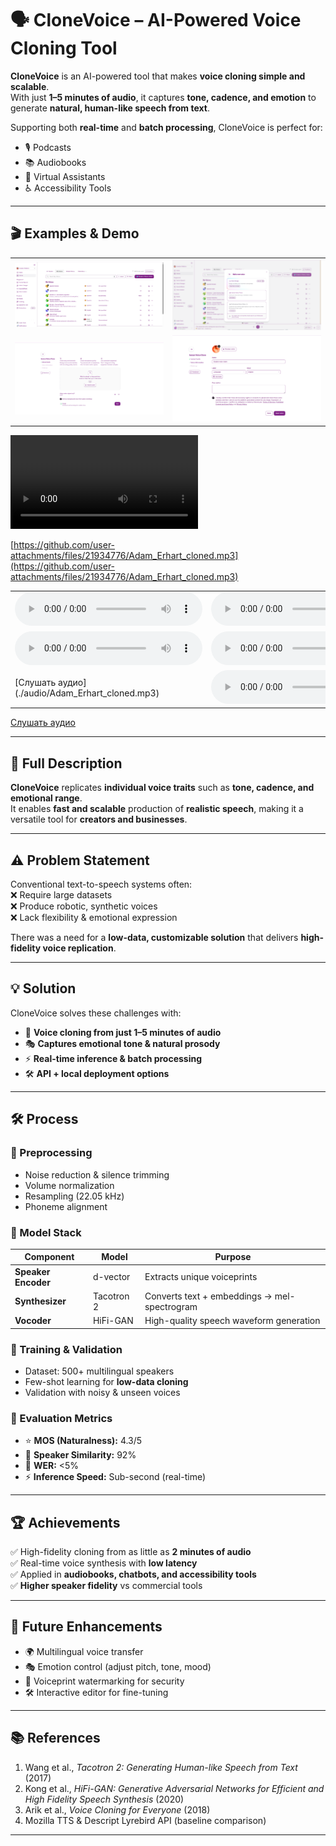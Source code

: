 # 🗣️ CloneVoice – AI-Powered Voice Cloning Tool

**CloneVoice** is an AI-powered tool that makes **voice cloning simple and scalable**.  
With just **1–5 minutes of audio**, it captures **tone, cadence, and emotion** to generate **natural, human-like speech from text**.

Supporting both **real-time** and **batch processing**, CloneVoice is perfect for:
- 🎙️ Podcasts
- 📚 Audiobooks
- 🤖 Virtual Assistants
- ♿ Accessibility Tools

---

## 🎬 Examples & Demo

<table>
    <tbody>
        <tr>
            <td>
                <img src="./img/img-1.png" alt="img" />
            </td>
            <td>
                <img src="./img/img-2.png" alt="img" />
            </td>
        </tr>
        <tr>
            <td>
                <img src="./img/img-3.png" alt="img" />
            </td>
            <td>
                <img src="./img/img-4.png" alt="img" />
            </td>
        </tr>
    </tbody>
</table>



<div style="width: 500px;">
<video src="https://github.com/user-attachments/assets/e1c3f17a-30af-4448-b11c-57309c440c6d" controls preload>
    Your browser does not support the video tag.
</video>
</div>

[https://github.com/user-attachments/files/21934776/Adam_Erhart_cloned.mp3](https://github.com/user-attachments/files/21934776/Adam_Erhart_cloned.mp3)

<table>
    <tbody>
        <tr>
            <td>
                <audio controls>
                  <source src="[https://github.com/user-attachments/files/21934776/Adam_Erhart_cloned.mp3](https://github.com/user-attachments/files/21934776/Adam_Erhart_cloned.mp3)"  type="audio/mpeg">
                    Your browser does not support the audio element.
                </audio>
            </td>
            <td>
                <audio controls>
                  <source src="./audio/Adam_Erhart_cloned.mp3" type="audio/mpeg">
                    Your browser does not support the audio element.
                </audio>
            </td>
        </tr>
        <tr>
            <td>
                <audio controls>
                  <source src="https://github.com/user-attachments/files/21934776/Adam_Erhart_cloned.mp3"  type="audio/mpeg">
                    Your browser does not support the audio element.
                </audio>
            </td>
            <td>
                <audio controls>
                  <source src="https://raw.githubusercontent.com/vanoe/CloneVoice/master/audio/Adam_Erhart_cloned.mp3" type="audio/mpeg">
                    Your browser does not support the audio element.
                </audio>
            </td>
        </tr>
        <tr>
            <td>
                [Слушать аудио](./audio/Adam_Erhart_cloned.mp3)
            </td>
            <td>
                <audio controls>
                  <source src="https://raw.githubusercontent.com/vanoe/CloneVoice/master/audio/Adam_Erhart_cloned.mp3" type="audio/mpeg">
                    Your browser does not support the audio element.
                </audio>
            </td>
        </tr>
    </tbody>
</table>

[Слушать аудио](./audio/Adam_Erhart_cloned.mp3)


---

## 📝 Full Description

**CloneVoice** replicates **individual voice traits** such as **tone, cadence, and emotional range**.  
It enables **fast and scalable** production of **realistic speech**, making it a versatile tool for **creators and businesses**.

---

## ⚠️ Problem Statement

Conventional text-to-speech systems often:  
❌ Require large datasets  
❌ Produce robotic, synthetic voices  
❌ Lack flexibility & emotional expression

There was a need for a **low-data, customizable solution** that delivers **high-fidelity voice replication**.

---

## 💡 Solution

CloneVoice solves these challenges with:

- 🎤 **Voice cloning from just 1–5 minutes of audio**
- 🎭 **Captures emotional tone & natural prosody**
- ⚡ **Real-time inference & batch processing**
- 🛠️ **API + local deployment options**

---

## 🛠️ Process

### 🔹 Preprocessing
- Noise reduction & silence trimming
- Volume normalization
- Resampling (22.05 kHz)
- Phoneme alignment

### 🔹 Model Stack
| Component         | Model         | Purpose |
|------------------|--------------|---------|
| **Speaker Encoder** | d-vector     | Extracts unique voiceprints |
| **Synthesizer**     | Tacotron 2   | Converts text + embeddings → mel-spectrogram |
| **Vocoder**         | HiFi-GAN     | High-quality speech waveform generation |

### 🔹 Training & Validation
- Dataset: 500+ multilingual speakers
- Few-shot learning for **low-data cloning**
- Validation with noisy & unseen voices

### 🔹 Evaluation Metrics
- ⭐ **MOS (Naturalness):** 4.3/5
- 👤 **Speaker Similarity:** 92%
- 📝 **WER:** <5%
- ⚡ **Inference Speed:** Sub-second (real-time)

---

## 🏆 Achievements

✅ High-fidelity cloning from as little as **2 minutes of audio**  
✅ Real-time voice synthesis with **low latency**  
✅ Applied in **audiobooks, chatbots, and accessibility tools**  
✅ **Higher speaker fidelity** vs commercial tools

---

## 🔮 Future Enhancements

- 🌍 Multilingual voice transfer
- 🎭 Emotion control (adjust pitch, tone, mood)
- 🔐 Voiceprint watermarking for security
- 🛠️ Interactive editor for fine-tuning

---

## 📚 References

1. Wang et al., *Tacotron 2: Generating Human-like Speech from Text* (2017)
2. Kong et al., *HiFi-GAN: Generative Adversarial Networks for Efficient and High Fidelity Speech Synthesis* (2020)
3. Arik et al., *Voice Cloning for Everyone* (2018)
4. Mozilla TTS & Descript Lyrebird API (baseline comparison)

---
